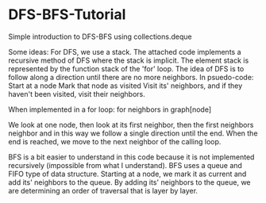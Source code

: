 # DFS-BFS-Tutorial
Simple introduction to DFS-BFS using collections.deque

Some ideas:
For DFS, we use a stack. The attached code implements a recursive method of DFS where the stack is implicit. The element stack is represented by the function stack of the 'for' loop. 
The idea of DFS is to follow along a direction until there are no more neighbors. 
In psuedo-code: 
Start at a node
Mark that node as visited
Visit its' neighbors, and if they haven't been visited, visit their neighbors. 

When implemented in a for loop:
for neighbors in graph[node]

We look at one node, then look at its first neighbor, then the first neighbors neighbor and in this way we follow a single direction until the end. When the end is reached, we move to the next neighbor of the calling loop.

BFS is a bit easier to understand in this code because it is not implemented recursively (impossible from what I understand). 
BFS uses a queue and FIFO type of data structure. 
Starting at a node, we mark it as current and add its' neighbors to the queue. By adding its' neighbors to the queue, we are determining an order of traversal that is layer by layer. 

